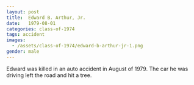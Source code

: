 ```yaml
---
layout: post
title:  Edward B. Arthur, Jr.
date:   1979-08-01
categories: class-of-1974
tags: accident
images:
  - /assets/class-of-1974/edward-b-arthur-jr-1.png
gender: male
---
```

Edward was killed in an auto accident in August of 1979.  The car he was driving left the road and hit a tree.
